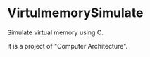 VirtulmemorySimulate
====================

Simulate virtual memory using C.

It is a project of "Computer Architecture".
